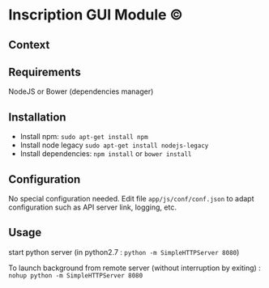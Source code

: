 Inscription GUI Module &copy;
===================

## Context

## Requirements
NodeJS or Bower (dependencies manager)

## Installation
- Install npm:
`sudo apt-get install npm`
- Install node legacy
`sudo apt-get install nodejs-legacy`
- Install dependencies: 
`npm install` or `bower install`

## Configuration
No special configuration needed. Edit file `app/js/conf/conf.json` to adapt configuration such as API server link, logging, etc.

## Usage
start python server
(in python2.7 : `python -m SimpleHTTPServer 8080`)

To launch background from remote server (without interruption by exiting) :
`nohup python -m SimpleHTTPServer 8080`